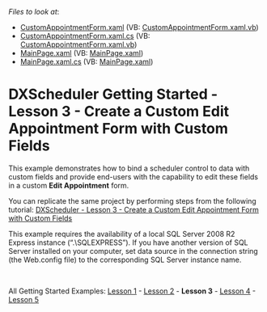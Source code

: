 <!-- default file list -->
*Files to look at*:

* [CustomAppointmentForm.xaml](./CS/SilverlightApplication1/CustomAppointmentForm.xaml) (VB: [CustomAppointmentForm.xaml.vb](./VB/SilverlightApplication1/CustomAppointmentForm.xaml.vb))
* [CustomAppointmentForm.xaml.cs](./CS/SilverlightApplication1/CustomAppointmentForm.xaml.cs) (VB: [CustomAppointmentForm.xaml.vb](./VB/SilverlightApplication1/CustomAppointmentForm.xaml.vb))
* [MainPage.xaml](./CS/SilverlightApplication1/MainPage.xaml) (VB: [MainPage.xaml](./VB/SilverlightApplication1/MainPage.xaml))
* [MainPage.xaml.cs](./CS/SilverlightApplication1/MainPage.xaml.cs) (VB: [MainPage.xaml](./VB/SilverlightApplication1/MainPage.xaml))
<!-- default file list end -->
# DXScheduler Getting Started - Lesson 3 - Create a Custom Edit Appointment Form with Custom Fields


<p>This example demonstrates how to bind a scheduler control to data with custom fields and provide end-users with the capability to edit these fields in a custom <strong>Edit Appointment</strong> form.</p><p>You can replicate the same project by performing steps from the following tutorial: <a href="http://documentation.devexpress.com/#Silverlight/CustomDocument5735"><u>DXScheduler - Lesson 3 - Create a Custom Edit Appointment Form with Custom Fields</u></a></p><p>This example requires the availability of a local SQL Server 2008 R2 Express instance (“.\SQLEXPRESS”). If you have another version of SQL Server installed on your computer, set data source in the connection string (the Web.config file) to the corresponding SQL Server instance name.</p><br />
<p>All Getting Started Examples: <a href="http://www.devexpress.com/Support/Center/p/E3543.aspx"><u>Lesson 1</u></a>  - <a href="http://www.devexpress.com/Support/Center/p/E3547.aspx"><u>Lesson 2</u></a> - <strong>Lesson 3</strong> - <a href="http://www.devexpress.com/Support/Center/p/E3548.aspx"><u>Lesson 4</u></a> - <a href="http://www.devexpress.dev/Support/Center/p/E3598.aspx"><u>Lesson 5</u></a></p><br />


<br/>


